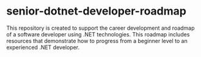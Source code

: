 # senior-dotnet-developer-roadmap
This repository is created to support the career development and roadmap of a software developer using .NET technologies. This roadmap includes resources that demonstrate how to progress from a beginner level to an experienced .NET developer.
